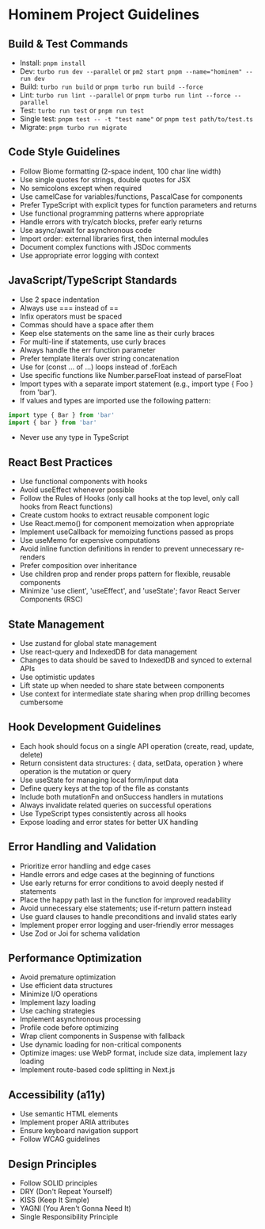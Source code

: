 # Hominem Project Guidelines

## Build & Test Commands
- Install: `pnpm install`
- Dev: `turbo run dev --parallel` or `pm2 start pnpm --name="hominem" -- run dev` 
- Build: `turbo run build` or `pnpm turbo run build --force`
- Lint: `turbo run lint --parallel` or `pnpm turbo run lint --force --parallel`
- Test: `turbo run test` or `pnpm run test`
- Single test: `pnpm test -- -t "test name"` or `pnpm test path/to/test.ts`
- Migrate: `pnpm turbo run migrate`

## Code Style Guidelines
- Follow Biome formatting (2-space indent, 100 char line width)
- Use single quotes for strings, double quotes for JSX
- No semicolons except when required
- Use camelCase for variables/functions, PascalCase for components
- Prefer TypeScript with explicit types for function parameters and returns
- Use functional programming patterns where appropriate
- Handle errors with try/catch blocks, prefer early returns
- Use async/await for asynchronous code
- Import order: external libraries first, then internal modules
- Document complex functions with JSDoc comments
- Use appropriate error logging with context

## JavaScript/TypeScript Standards
- Use 2 space indentation
- Always use === instead of ==
- Infix operators must be spaced
- Commas should have a space after them
- Keep else statements on the same line as their curly braces
- For multi-line if statements, use curly braces
- Always handle the err function parameter
- Prefer template literals over string concatenation
- Use for (const ... of ...) loops instead of .forEach
- Use specific functions like Number.parseFloat instead of parseFloat
- Import types with a separate import statement (e.g., import type { Foo } from 'bar').
 - If values and types are imported use the following pattern:
  ```js
  import type { Bar } from 'bar'
  import { bar } from 'bar'
  ```
- Never use any type in TypeScript

## React Best Practices
- Use functional components with hooks
- Avoid useEffect whenever possible
- Follow the Rules of Hooks (only call hooks at the top level, only call hooks from React functions)
- Create custom hooks to extract reusable component logic
- Use React.memo() for component memoization when appropriate
- Implement useCallback for memoizing functions passed as props
- Use useMemo for expensive computations
- Avoid inline function definitions in render to prevent unnecessary re-renders
- Prefer composition over inheritance
- Use children prop and render props pattern for flexible, reusable components
- Minimize 'use client', 'useEffect', and 'useState'; favor React Server Components (RSC)

## State Management
- Use zustand for global state management
- Use react-query and IndexedDB for data management
- Changes to data should be saved to IndexedDB and synced to external APIs
- Use optimistic updates
- Lift state up when needed to share state between components
- Use context for intermediate state sharing when prop drilling becomes cumbersome

## Hook Development Guidelines
- Each hook should focus on a single API operation (create, read, update, delete)
- Return consistent data structures: { data, setData, operation } where operation is the mutation or query
- Use useState for managing local form/input data
- Define query keys at the top of the file as constants
- Include both mutationFn and onSuccess handlers in mutations
- Always invalidate related queries on successful operations
- Use TypeScript types consistently across all hooks
- Expose loading and error states for better UX handling

## Error Handling and Validation
- Prioritize error handling and edge cases
- Handle errors and edge cases at the beginning of functions
- Use early returns for error conditions to avoid deeply nested if statements
- Place the happy path last in the function for improved readability
- Avoid unnecessary else statements; use if-return pattern instead
- Use guard clauses to handle preconditions and invalid states early
- Implement proper error logging and user-friendly error messages
- Use Zod or Joi for schema validation

## Performance Optimization
- Avoid premature optimization
- Use efficient data structures
- Minimize I/O operations
- Implement lazy loading
- Use caching strategies
- Implement asynchronous processing
- Profile code before optimizing
- Wrap client components in Suspense with fallback
- Use dynamic loading for non-critical components
- Optimize images: use WebP format, include size data, implement lazy loading
- Implement route-based code splitting in Next.js

## Accessibility (a11y)
- Use semantic HTML elements
- Implement proper ARIA attributes
- Ensure keyboard navigation support
- Follow WCAG guidelines

## Design Principles
- Follow SOLID principles
- DRY (Don't Repeat Yourself)
- KISS (Keep It Simple)
- YAGNI (You Aren't Gonna Need It)
- Single Responsibility Principle
